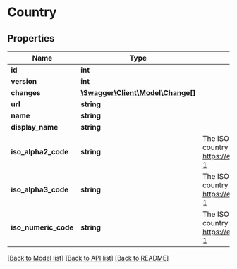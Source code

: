 # Country

## Properties
Name | Type | Description | Notes
------------ | ------------- | ------------- | -------------
**id** | **int** |  | [optional] 
**version** | **int** |  | [optional] 
**changes** | [**\Swagger\Client\Model\Change[]**](Change.md) |  | [optional] 
**url** | **string** |  | [optional] 
**name** | **string** |  | [optional] 
**display_name** | **string** |  | [optional] 
**iso_alpha2_code** | **string** | The ISO 3166-1 Alpha2 code of the country (2 letters). https://en.wikipedia.org/wiki/ISO_3166-1 | [optional] 
**iso_alpha3_code** | **string** | The ISO 3166-1 Alpha3 code of the country (3 letters). https://en.wikipedia.org/wiki/ISO_3166-1 | [optional] 
**iso_numeric_code** | **string** | The ISO 3166-1 numeric code of the country (3 digits). https://en.wikipedia.org/wiki/ISO_3166-1 | [optional] 

[[Back to Model list]](../README.md#documentation-for-models) [[Back to API list]](../README.md#documentation-for-api-endpoints) [[Back to README]](../README.md)



